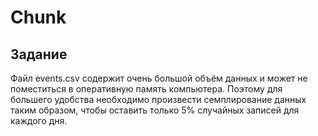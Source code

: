 # Chunk

## Задание 
Файл events.csv содержит очень большой объём данных и может не поместиться в оперативную память компьютера. Поэтому для большего удобства необходимо произвести семплирование данных таким образом, чтобы оставить только 5% случайных записей для каждого дня.
